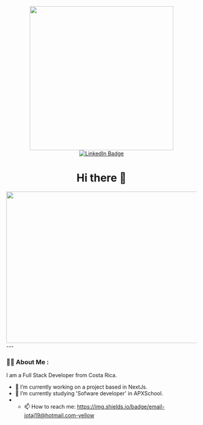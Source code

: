 <div id="header" align="center" margin-bottom="0">
  <img src="https://media.giphy.com/media/1sgetPM00wWqJpVUTl/giphy.gif" width="380" heigth="380"/>
</div>
<div id="badges" align="center" style="margin-top: 0">
  <a href="https://www.linkedin.com/in/jos%C3%A9-joaqu%C3%ADn-fern%C3%A1ndez-monge-6181a814a/">
    <img src="https://img.shields.io/badge/LinkedIn-blue?style=for-the-badge&logo=linkedin&logoColor=white" alt="LinkedIn Badge"/>
  </a>
</div>
<h1 align="center">
  Hi there 👋
</h1>


<div align="center">
  <img src="https://media.giphy.com/media/4VWtqas7s7btzqhlOQ/giphy.gif" width="600" height="400"/>
</div>
---

### :man_technologist: About Me :
I am a Full Stack Developer from Costa Rica.
- 🔭 I’m currently working on a project based in NextJs.
- 🌱 I’m currently studying 'Sofware developer' in APXSchool.
- - 📫 How to reach me: https://img.shields.io/badge/email-jotaj19@hotmail.com-yellow

<!--
**jotacr1019/jotacr1019** is a ✨ _special_ ✨ repository because its `README.md` (this file) appears on your GitHub profile.

Here are some ideas to get you started:

- 🔭 I’m currently working on ...
- 🌱 I’m currently learning ...
- 👯 I’m looking to collaborate on ...
- 🤔 I’m looking for help with ...
- 💬 Ask me about ...
- 📫 How to reach me: ...
- 😄 Pronouns: ...
- ⚡ Fun fact: ...
-->

